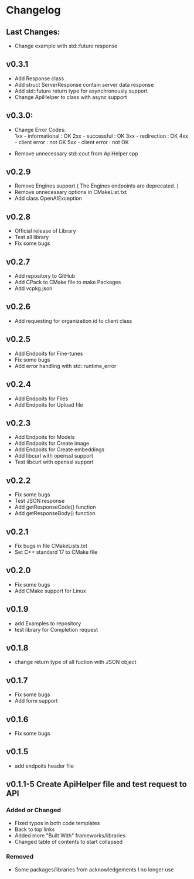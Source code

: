 # Changelog

## Last Changes:

- Change example with std::future response

## v0.3.1

- Add Response class
- Add struct ServerResponse contain server data response
- Add std::future return type for asynchronously support
- Change ApiHelper to class with async support

## v0.3.0:

- Change Error Codes:	
	1xx - informational : OK
	2xx - successful    : OK
	3xx - redirection   : OK
	4xx - client error  : not OK
	5xx - client error  : not OK
	
- Remove unnecessary std::cout from ApiHelper.cpp
     

## v0.2.9

- Remove Engines support ( The Engines endpoints are deprecated. )
- Remove unnecessary options in CMakeList.txt
- Add class OpenAIException

## v0.2.8

- Official release of Library
- Test all library
- Fix some bugs

## v0.2.7

- Add repository to GitHub
- Add CPack to CMake file to make Packages
- Add vcpkg.json

## v0.2.6

- Add requesting for organization id to client class

## v0.2.5

- Add Endpoits for Fine-tunes
- Fix some bugs
- Add error handling with std::runtime_error

## v0.2.4

- Add Endpoits for Files
- Add Endpoits for Upload file

## v0.2.3

- Add Endpoits for Models
- Add Endpoits for Create image
- Add Endpoits for Create embeddings
- Add libcurl with openssl support
- Test libcurl with openssl support

## v0.2.2

- Fix some bugs
- Test JSON response
- Add getResponseCode() function
- Add getResponseBody() function

## v0.2.1

- Fix bugs in file CMakeLists.txt
- Set C++ standard 17 to CMake file

## v0.2.0

- Fix some bugs
- Add CMake support for Linux

## v0.1.9

- add Examples to repository
- test library for Completion request

## v0.1.8

- change return type of all fuction with JSON object

## v0.1.7

- Fix some bugs
- Add form support

## v0.1.6

- Fix some bugs

## v0.1.5

- add endpoits header file

## v0.1.1-5 Create ApiHelper file and test request to API

### Added or Changed
- Fixed typos in both code templates
- Back to top links
- Added more "Built With" frameworks/libraries
- Changed table of contents to start collapsed

### Removed

- Some packages/libraries from acknowledgements I no longer use
